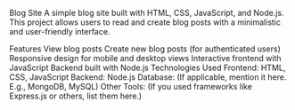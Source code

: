 Blog Site
A simple blog site built with HTML, CSS, JavaScript, and Node.js. This project allows users to read and create blog posts with a minimalistic and user-friendly interface.

Features
View blog posts
Create new blog posts (for authenticated users)
Responsive design for mobile and desktop views
Interactive frontend with JavaScript
Backend built with Node.js
Technologies Used
Frontend: HTML, CSS, JavaScript
Backend: Node.js
Database: (If applicable, mention it here. E.g., MongoDB, MySQL)
Other Tools: (If you used frameworks like Express.js or others, list them here.)
